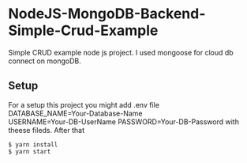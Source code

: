 # NodeJS-MongoDB-Backend-Simple-Crud-Example

Simple CRUD example node js project. I used mongoose for cloud db connect on mongoDB.


## Setup

For a setup this project you might add .env file  
DATABASE_NAME=Your-Database-Name  
USERNAME=Your-DB-UserName
PASSWORD=Your-DB-Password 
with theese fileds. After that

```
$ yarn install
$ yarn start
```
